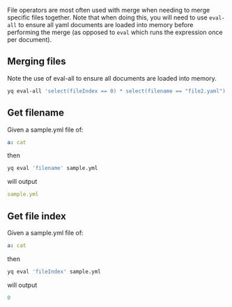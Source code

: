 File operators are most often used with merge when needing to merge specific files together. Note that when doing this, you will need to use `eval-all` to ensure all yaml documents are loaded into memory before performing the merge (as opposed to `eval` which runs the expression once per document).

## Merging files
Note the use of eval-all to ensure all documents are loaded into memory.
```bash
yq eval-all 'select(fileIndex == 0) * select(filename == "file2.yaml")' file1.yaml file2.yaml
```
## Get filename
Given a sample.yml file of:
```yaml
a: cat
```
then
```bash
yq eval 'filename' sample.yml
```
will output
```yaml
sample.yml
```

## Get file index
Given a sample.yml file of:
```yaml
a: cat
```
then
```bash
yq eval 'fileIndex' sample.yml
```
will output
```yaml
0
```

